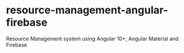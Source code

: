 # resource-management-angular-firebase
Resource Management system using Angular 10+, Angular Material and Firebase
